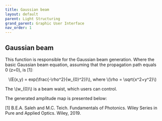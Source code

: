 ```yaml
---
title: Gaussian beam
layout: default
parent: Light Structuring
grand_parent: Graphic User Interface
nav_order: 1
---
```

## [](#header-2)Gaussian beam

This function is responsible for the Gaussian beam generation. Where the basic Gaussian beam equation, assuming that the propagation path equals 0 (z=0), is [1]:
<p align="center">
\(E(x,y) = exp(\frac{-\rho^2}{w_{0}^2})\), where \(\rho = \sqrt{x^2+y^2}\)
<p>
The  \(w_{0}\) is a beam waist, which users can control.

The generated amplitude map is presented below:


[1] B.E.A. Saleh and M.C. Teich. Fundamentals of Photonics. Wiley Series in Pure and Applied Optics. Wiley, 2019.
 


